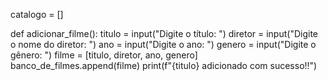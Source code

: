 catalogo = []

def adicionar_filme():
    titulo = input("Digite o título: ")
    diretor = input("Digite o nome do diretor: ")
    ano = input("Digite o ano: ")
    genero = input("Digite o gênero: ")
    filme = [titulo, diretor, ano, genero]
    banco_de_filmes.append(filme)
    print(f"{titulo} adicionado com sucesso!!") 
